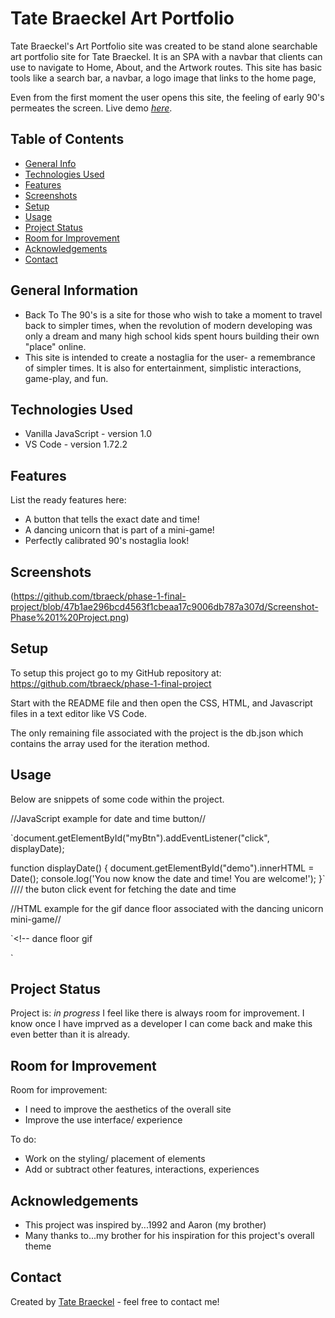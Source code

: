 # Tate Braeckel Art Portfolio 
Tate Braeckel's Art Portfolio site was created to be stand alone searchable art portfolio site for Tate Braeckel. It is an SPA with a navbar that clients can use to navigate to Home, About, and the Artwork routes.  This site has basic tools like a search bar, a navbar, a logo image that links to the home page,  

Even from the first moment the user opens this site, the feeling of early 90's permeates the screen. 
Live demo [_here_](https://www.youtube.com/watch?v=_VBBTIGca6M). <!-- If you have the project hosted somewhere, include the link here. -->

## Table of Contents
* [General Info](#general-information)
* [Technologies Used](#technologies-used)
* [Features](#features)
* [Screenshots](#screenshots)
* [Setup](#setup)
* [Usage](#usage)
* [Project Status](#project-status)
* [Room for Improvement](#room-for-improvement)
* [Acknowledgements](#acknowledgements)
* [Contact](#contact)
<!-- * [License](#license) -->


## General Information
- Back To The 90's is a site for those who wish to take a moment to travel back to simpler times, when the revolution of modern developing was only a dream and many high school kids spent hours building their own "place" online.
- This site is intended to create a nostaglia for the user- a remembrance of simpler times. It is also for entertainment, simplistic interactions, game-play, and fun. 



## Technologies Used
- Vanilla JavaScript - version 1.0
- VS Code - version 1.72.2



## Features
List the ready features here:
- A button that tells the exact date and time!
- A dancing unicorn that is part of a mini-game!
- Perfectly calibrated 90's nostaglia look!


## Screenshots
(https://github.com/tbraeck/phase-1-final-project/blob/47b1ae296bcd4563f1cbeaa17c9006db787a307d/Screenshot-Phase%201%20Project.png)



## Setup
To setup this project go to my GitHub repository at: https://github.com/tbraeck/phase-1-final-project

Start with the README file and then open the CSS, HTML, and Javascript files in a text editor like VS Code.

The only remaining file associated with the project is the db.json which contains the array used for the iteration method.


## Usage
Below are snippets of some code within the project.

//JavaScript example for date and time button//

`document.getElementById("myBtn").addEventListener("click", displayDate);

function displayDate() {
    document.getElementById("demo").innerHTML = Date();
    console.log('You now know the date and time! You are welcome!');
}` //// the buton click event for fetching the date and time

//HTML example for the gif dance floor associated with the dancing unicorn mini-game//

`<!-- dance floor gif 
<!-- <div>
    <div id="dfloor"> <img
            src="https://media1.giphy.com/media/1r8VkS9JMQaIYNHWDu/giphy.gif?cid=ecf05e47f19c6w0l1onfn0mghertcw1bxbxspq1x9k0ji1ad&amp;rid=giphy.gif&amp;ct=g"
            alt="dance floor dancing GIF">FIND THE DANCE FLOOR
    </div>
</div> --> `


## Project Status
Project is: _in progress_ I feel like there is always room for improvement. I know once I have imprved as a developer I can come back and make this even better than it is already.


## Room for Improvement

Room for improvement:
- I need to improve the aesthetics of the overall site 
- Improve the use interface/ experience

To do:
- Work on the styling/ placement of elements
- Add or subtract other features, interactions, experiences


## Acknowledgements

- This project was inspired by...1992 and Aaron (my brother)
- Many thanks to...my brother for his inspiration for this project's overall theme


## Contact
Created by [Tate Braeckel](www.linkedin.com/in/tate-braeckel) - feel free to contact me!



